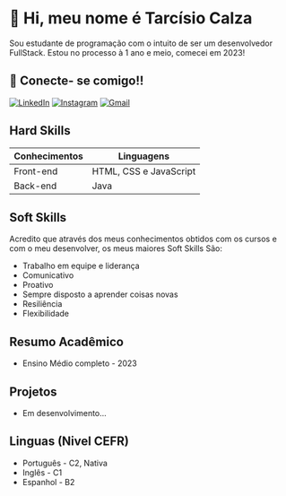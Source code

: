 # 👋 Hi, meu nome é Tarcísio Calza
  
  Sou estudante de programação com o intuito de ser um desenvolvedor FullStack. Estou no processo à 1 ano e meio, comecei em 2023!

  ## 🔗 Conecte- se comigo!!

  [![LinkedIn](https://img.shields.io/badge/LinkedIn-0077B5?style=for-the-badge&logo=linkedin&logoColor=white)](https://www.linkedin.com/in/tarcisio-calza-0a3596268/)  [![Instagram](https://img.shields.io/badge/-Instagram-%23E4405F?style=for-the-badge&logo=instagram&logoColor=white)](https://www.instagram.com/tarcisio.calza/)
  [![Gmail](https://img.shields.io/badge/Gmail-333333?style=for-the-badge&logo=gmail&logoColor=red)](mailto:tarcisio1552005@gmail.com)

  ## Hard Skills

  | Conhecimentos | Linguagens |
  | --------------| -----------|
  | Front-end | HTML, CSS e JavaScript|
  | Back-end| Java |

  ## Soft Skills 

  Acredito que através dos meus conhecimentos obtidos com os cursos e com o meu desenvolver, os meus maiores Soft Skills São:

  - Trabalho em equipe e liderança 
  - Comunicativo
  - Proativo
  - Sempre disposto a aprender coisas novas
  - Resiliência
  - Flexibilidade 

  ## Resumo Acadêmico

  - Ensino Médio completo - 2023

  ## Projetos

  - Em desenvolvimento...

  ## Linguas (Nivel CEFR)

  - Português - C2, Nativa
  - Inglês - C1
  - Espanhol - B2